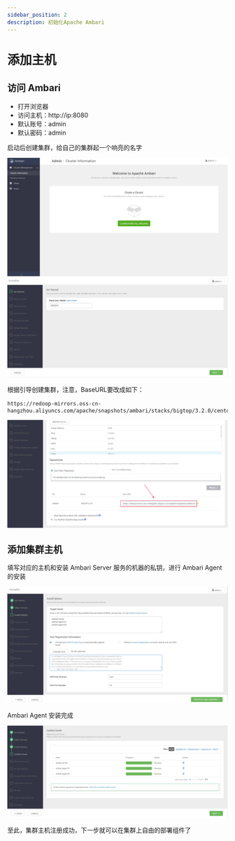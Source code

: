 ```yaml
---
sidebar_position: 2
description: 初始化Apache Ambari
---
```


# 添加主机

## 访问 Ambari

* 打开浏览器
* 访问主机：http://ip:8080
* 默认账号：admin
* 默认密码：admin

启动后创建集群，给自己的集群起一个响亮的名字

![2-1](./img/2-1.png)
![2-2](./img/2-2.png)

根据引导创建集群，注意，BaseURL要改成如下：

```
https://redoop-mirrors.oss-cn-hangzhou.aliyuncs.com/apache/snapshots/ambari/stacks/bigtop/3.2.0/centos/7/x86_64/
```

![2-3](./img/2-3.png)

## 添加集群主机

填写对应的主机和安装 Ambari Server 服务的机器的私钥，进行 Ambari Agent 的安装

![2-4](./img/2-4.png)

Ambari Agent 安装完成

![2-5](./img/2-5.png)

至此，集群主机注册成功，下一步就可以在集群上自由的部署组件了

